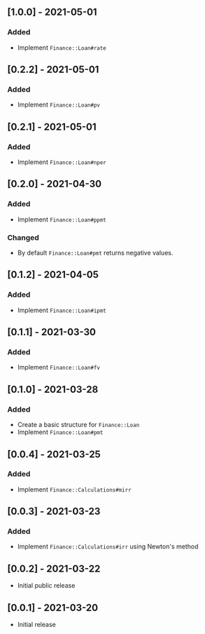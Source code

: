 ## [1.0.0] - 2021-05-01

### Added
* Implement `Finance::Loan#rate`

## [0.2.2] - 2021-05-01

### Added
* Implement `Finance::Loan#pv`

## [0.2.1] - 2021-05-01

### Added
* Implement `Finance::Loan#nper`

## [0.2.0] - 2021-04-30

### Added
* Implement `Finance::Loan#ppmt`

### Changed
* By default `Finance::Loan#pmt` returns negative values.

## [0.1.2] - 2021-04-05

### Added
* Implement `Finance::Loan#ipmt`

## [0.1.1] - 2021-03-30

### Added
* Implement `Finance::Loan#fv`

## [0.1.0] - 2021-03-28

### Added
* Create a basic structure for `Finance::Loan`
* Implement `Finance::Loan#pmt`


## [0.0.4] - 2021-03-25

### Added
* Implement `Finance::Calculations#mirr`

## [0.0.3] - 2021-03-23

### Added
* Implement `Finance::Calculations#irr` using Newton's method

## [0.0.2] - 2021-03-22

- Initial public release


## [0.0.1] - 2021-03-20

- Initial release
